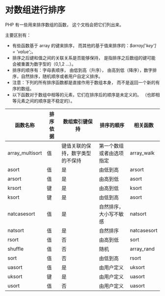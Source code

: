 对数组进行排序
==============

PHP 有一些用来排序数组的函数， 这个文档会把它们列出来。

主要区别有：

-   有些函数基于 <span class="type">array</span> 的键来排序，
    而其他的基于值来排序的：*$array\['key'\] = 'value';*。
-   排序之后键和值之间的关联关系是否能够保持， 是指排序之后数组的键可能
    会被重置为数字型的（0,1,2 ...）。
-   排序的顺序有：字母表顺序， 由低到高（升序），
    由高到低（降序），数字排序，自然排序，随机顺序或者用户自定义排序。
-   注意：下列的所有排序函数都是直接作用于数组本身，
    而不是返回一个新的有序的数组。
-   以下函数对于数组中相等的元素，它们在排序后的顺序是未定义的。
    （也即相等元素之间的顺序是不稳定的）。

| 函数名称                                       | 排序依据 | 数组索引键保持                   | 排序的顺序               | 相关函数                                  |
|------------------------------------------------|----------|----------------------------------|--------------------------|-------------------------------------------|
| <span class="function">array\_multisort</span> | 值       | 键值关联的保持，数字类型的不保持 | 第一个数组或者由选项指定 | <span class="function">array\_walk</span> |
| <span class="function">asort</span>            | 值       | 是                               | 由低到高                 | <span class="function">arsort</span>      |
| <span class="function">arsort</span>           | 值       | 是                               | 由高到低                 | <span class="function">asort</span>       |
| <span class="function">krsort</span>           | 键       | 是                               | 由高到低                 | <span class="function">ksort</span>       |
| <span class="function">ksort</span>            | 键       | 是                               | 由低到高                 | <span class="function">asort</span>       |
| <span class="function">natcasesort</span>      | 值       | 是                               | 自然排序，大小写不敏感   | <span class="function">natsort</span>     |
| <span class="function">natsort</span>          | 值       | 是                               | 自然排序                 | <span class="function">natcasesort</span> |
| <span class="function">rsort</span>            | 值       | 否                               | 由高到低                 | <span class="function">sort</span>        |
| <span class="function">shuffle</span>          | 值       | 否                               | 随机                     | <span class="function">array\_rand</span> |
| <span class="function">sort</span>             | 值       | 否                               | 由低到高                 | <span class="function">rsort</span>       |
| <span class="function">uasort</span>           | 值       | 是                               | 由用户定义               | <span class="function">uksort</span>      |
| <span class="function">uksort</span>           | 键       | 是                               | 由用户定义               | <span class="function">uasort</span>      |
| <span class="function">usort</span>            | 值       | 否                               | 由用户定义               | <span class="function">uasort</span>      |
